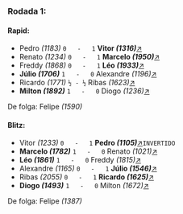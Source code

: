 ### Rodada 1:

#### Rapid:

* Pedro *(1183)* `0   -   1` **Vitor *(1316)***[↗](https://www.lichess.org/V2sxuQDq)
* Renato *(1234)* `0   -   1` **Marcelo *(1950)***[↗](https://www.lichess.org/88IwjQLc)
* Freddy *(1868)* `0   -   1` **Léo *(1933)***[↗](https://www.lichess.org/jErAgptw)
* **Júlio *(1706)*** `1   -   0` Alexandre *(1196)*[↗](https://www.lichess.org/SMPemRrp)
* Ricardo *(1771)* `½ - ½` Ribas *(1623)*[↗](https://www.lichess.org/LTYw2mFX)
* **Milton *(1892)*** `1   -   0` Diogo *(1236)*[↗](https://www.lichess.org/Q7BaIb8v)

De folga: Felipe *(1590)*

#### Blitz:

* Vitor *(1233)* `0   -   1` **Pedro *(1105)***[↗](https://www.lichess.org/Z4XgGxLN)`INVERTIDO`
* **Marcelo *(1782)*** `1   -   0` Renato *(1021)*[↗](https://www.lichess.org/9SCbnWsf)
* **Léo *(1861)*** `1   -   0` Freddy *(1815)*[↗](https://www.lichess.org/EdwQe0e0)
* Alexandre *(1165)* `0   -   1` **Júlio *(1546)***[↗](https://www.lichess.org/r9QMmITh)
* Ribas *(2055)* `0   -   1` **Ricardo *(1625)***[↗](https://www.lichess.org/ocUpBa5T)
* **Diogo *(1493)*** `1   -   0` Milton *(1672)*[↗](https://www.lichess.org/9E2gILyV)

De folga: Felipe *(1387)*

